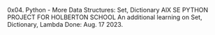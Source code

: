 0x04. Python - More Data Structures: Set, Dictionary
AlX SE PYTHON PROJECT FOR HOLBERTON SCHOOL
An additional learning on Set, Dictionary, Lambda
Done: Aug. 17 2023.
